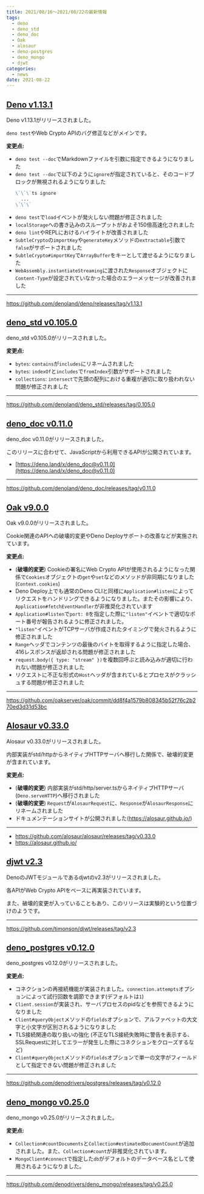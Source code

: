 ```yaml
---
title: 2021/08/16〜2021/08/22の最新情報
tags:
  - deno
  - deno_std
  - deno_doc
  - Oak
  - alosaur
  - deno-postgres
  - deno_mongo
  - djwt
categories:
  - news
date: 2021-08-22
---
```


## [Deno v1.13.1](https://github.com/denoland/deno/releases/tag/v1.13.1)

Deno v1.13.1がリリースされました。

`deno test`やWeb Crypto APIのバグ修正などがメインです。

**変更点:**

- `deno test --doc`でMarkdownファイルを引数に指定できるようになりました
- `deno test --doc`で以下のように`ignore`が指定されていると、そのコードブロックが無視されるようになりました
  ```markdown
  \`\`\`ts ignore
    ...
  \`\`\`
  ```
- `deno test`で`load`イベントが発火しない問題が修正されました
- `localStorage`への書き込みのスループットがおよそ150倍高速化されました
- `deno lint`やREPLにおけるハイライトが改善されました
- `SubtleCrypto`の`importKey`や`generateKey`メソッドの`extractable`引数で`false`がサポートされました
- `SubtleCrypto#importKey`で`ArrayBuffer`をキーとして渡せるようになりました
- `WebAssembly.instantiateStreaming`に渡された`Response`オブジェクトに`Content-Type`が設定されていなかった場合のエラーメッセージが改善されました

---

https://github.com/denoland/deno/releases/tag/v1.13.1

## [deno_std v0.105.0](https://github.com/denoland/deno_std/releases/tag/0.105.0)

deno_std v0.105.0がリリースされました。

**変更点:**

- `bytes`: `contains`が`includes`にリネームされました
- `bytes`: `indexOf`と`includes`で`fromIndex`引数がサポートされました
- `collections`: `intersect`で先頭の配列における重複が適切に取り扱われない問題が修正されました

---

https://github.com/denoland/deno_std/releases/tag/0.105.0

## [deno_doc v0.11.0](https://github.com/denoland/deno_doc/releases/tag/v0.11.0)

deno_doc v0.11.0がリリースされました。

このリリースに合わせて、JavaScriptから利用できるAPIが公開されています。

- [https://deno.land/x/deno_doc@v0.11.0](https://deno.land/x/deno_doc@v0.11.0)

---

https://github.com/denoland/deno_doc/releases/tag/v0.11.0

## [Oak v9.0.0](https://github.com/oakserver/oak/commit/dd8f4a1579b808345b52f76c2b270ed3d31d53bc)

Oak v9.0.0がリリースされました。

Cookie関連のAPIへの破壊的変更やDeno Deployサポートの改善などが実施されています。

**変更点:**

- (**破壊的変更**) Cookieの署名にWeb Crypto APIが使用されるようになった関係で`Cookies`オブジェクトの`get`や`set`などのメソッドが非同期になりました (`Context.cookies`)
- Deno Deploy上でも通常のDeno CLIと同様に`Application#listen`によってリクエストをハンドリングできるようになりました。またその影響により、`Application#fetchEventHandler`が非推奨化されています
- `Application#listen`で`port: 0`を指定した際に`"listen"`イベントで適切なポート番号が報告されるように修正されました。
- `"listen"`イベントがTCPサーバが作成されたタイミングで発火されるように修正されました
- `Range`ヘッダでコンテンツの最後のバイトを取得するように指定した場合、416レスポンスが返却される問題が修正されました
- `request.body({ type: "stream" })`を複数回呼ぶと読み込みが適切に行われない問題が修正されました
- リクエストに不正な形式の`Host`ヘッダが含まれているとプロセスがクラッシュする問題が修正されました

---

https://github.com/oakserver/oak/commit/dd8f4a1579b808345b52f76c2b270ed3d31d53bc

## [Alosaur v0.33.0](https://github.com/alosaur/alosaur/releases/tag/v0.33.0)

Alosaur v0.33.0がリリースされました。

内部実装がstd/httpからネイティブHTTPサーバへ移行した関係で、破壊的変更が含まれています。

**変更点:**

- (**破壊的変更**) 内部実装がstd/http/server.tsからネイティブHTTPサーバ(`Deno.serveHTTP`)へ移行されました
- (**破壊的変更**) `Request`が`AlosaurRequest`に、`Response`が`AlosaurResponse`にリネームされました
- ドキュメンテーションサイトが公開されました(https://alosaur.github.io/)

---

- https://github.com/alosaur/alosaur/releases/tag/v0.33.0
- https://alosaur.github.io/

## [djwt v2.3](https://github.com/timonson/djwt/releases/tag/v2.3)

DenoのJWTモジュールであるdjwtのv2.3がリリースされました。

各APIがWeb Crypto APIをベースに再実装されています。

また、破壊的変更が入っていることもあり、このリリースは実験的という位置づけのようです。

---

https://github.com/timonson/djwt/releases/tag/v2.3

## [deno_postgres v0.12.0](https://github.com/denodrivers/postgres/releases/tag/v0.12.0)

deno_postgres v0.12.0がリリースされました。

**変更点:**

- コネクションの再接続機能が実装されました。`connection.attempts`オプションによって試行回数を調節できます(デフォルトは`1`)
- `Client.session`が実装され、サーバプロセスのpidなどを参照できるようになりました
- `Client#queryObject`メソッドの`fields`オプションで、アルファベットの大文字と小文字が区別されるようになりました
- TLS接続関連の取り扱いの強化 (不正なTLS接続失敗時に警告を表示する、SSLRequestに対してエラーが発生した際にコネクションをクローズするなど)
- `Client#queryObject`メソッドの`fields`オプションで単一の文字がフィールドとして指定できない問題が修正されました

---

https://github.com/denodrivers/postgres/releases/tag/v0.12.0

## [deno_mongo v0.25.0](https://github.com/denodrivers/deno_mongo/releases/tag/v0.25.0)

deno_mongo v0.25.0がリリースされました。

**変更点:**

- `Collection#countDocuments`と`Collection#estimatedDocumentCount`が追加されました。また、`Collection#count`が非推奨化されています。
- `MongoClient#connect`で指定した`db`がデフォルトのデータベース名として使用されるようになりました。

---

https://github.com/denodrivers/deno_mongo/releases/tag/v0.25.0
